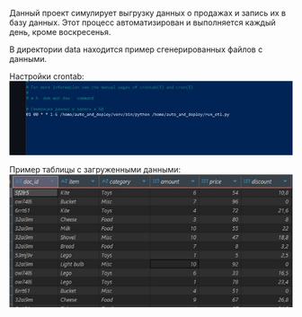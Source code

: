 Данный проект симулирует выгрузку данных о продажах и запись их в базу данных. Этот процесс автоматизирован и выполняется каждый день, кроме воскресенья.

В директории data находится пример сгенерированных файлов с данными.  

Настройки crontab:
![](img/crontab.jpg)  

Пример таблицы с загруженными данными:  
![](img/table_sales.jpg)
